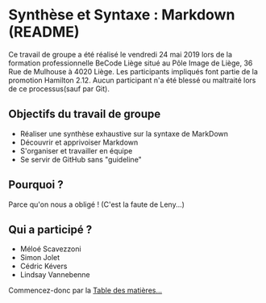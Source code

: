 Synthèse et Syntaxe : Markdown (README)
===========================

Ce travail de groupe a été réalisé le vendredi 24 mai 2019 lors de la formation professionnelle BeCode Liège situé au Pôle Image de Liège, 36 Rue de Mulhouse à 4020 Liège.
Les participants impliqués font partie de la promotion Hamilton 2.12. Aucun participant n'a été blessé ou maltraité lors de ce processus(sauf par Git). 

## Objectifs du travail de groupe

* Réaliser une synthèse exhaustive sur la syntaxe de MarkDown
* Découvrir et apprivoiser Markdown
* S'organiser et travailler en équipe
* Se servir de GitHub sans "guideline"

## Pourquoi ? 

Parce qu'on nous a obligé ! (C'est la faute de Leny...)

## Qui a participé ?    

* Méloé Scavezzoni
* Simon Jolet
* Cédric Kévers
* Lindsay Vannebenne

Commencez-donc par la [Table des matières...](tableMatieres.md)


